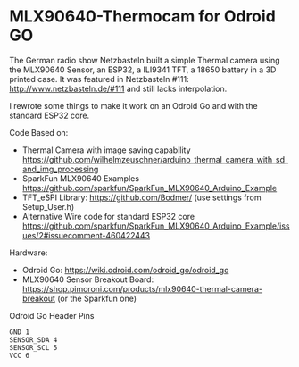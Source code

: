 # MLX90640-Thermocam for Odroid GO


The German radio show Netzbasteln built a simple Thermal camera using the MLX90640 Sensor, an ESP32, a ILI9341 TFT, a 18650 battery in a 3D printed case. 
It was featured in Netzbasteln #111: http://www.netzbasteln.de/#111 and still lacks interpolation.

I rewrote some things to make it work on an Odroid Go and with the standard ESP32 core.

Code Based on:
- Thermal Camera with image saving capability https://github.com/wilhelmzeuschner/arduino_thermal_camera_with_sd_and_img_processing
- SparkFun MLX90640 Examples https://github.com/sparkfun/SparkFun_MLX90640_Arduino_Example
- TFT_eSPI Library: https://github.com/Bodmer/ (use settings from Setup_User.h)
- Alternative Wire code for standard ESP32 core https://github.com/sparkfun/SparkFun_MLX90640_Arduino_Example/issues/2#issuecomment-460422443

Hardware:
- Odroid Go: https://wiki.odroid.com/odroid_go/odroid_go
- MLX90640 Sensor Breakout Board: https://shop.pimoroni.com/products/mlx90640-thermal-camera-breakout (or the Sparkfun one)


Odroid Go Header Pins
```
GND 1
SENSOR_SDA 4
SENSOR_SCL 5 
VCC 6 
```
